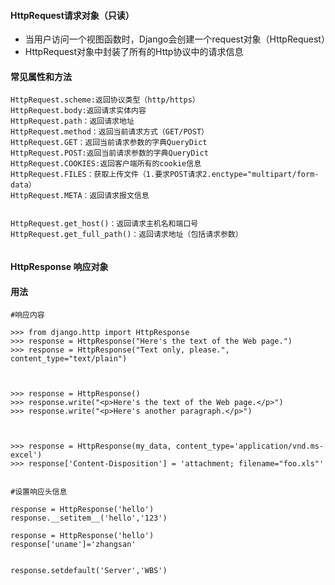#### HttpRequest请求对象（只读）
- 当用户访问一个视图函数时，Django会创建一个request对象（HttpRequest）
- HttpRequest对象中封装了所有的Http协议中的请求信息

#### 常见属性和方法
```
HttpRequest.scheme:返回协议类型（http/https）
HttpRequest.body:返回请求实体内容
HttpRequest.path：返回请求地址
HttpRequest.method：返回当前请求方式（GET/POST）
HttpRequest.GET：返回当前请求参数的字典QueryDict
HttpRequest.POST:返回当前请求参数的字典QueryDict
HttpRequest.COOKIES:返回客户端所有的cookie信息
HttpRequest.FILES：获取上传文件（1.要求POST请求2.enctype="multipart/form-data）
HttpRequest.META：返回请求报文信息


HttpRequest.get_host()：返回请求主机名和端口号
HttpRequest.get_full_path()：返回请求地址（包括请求参数）


```


#### HttpResponse 响应对象
#### 用法
```
#响应内容

>>> from django.http import HttpResponse
>>> response = HttpResponse("Here's the text of the Web page.")
>>> response = HttpResponse("Text only, please.", content_type="text/plain")



>>> response = HttpResponse()
>>> response.write("<p>Here's the text of the Web page.</p>")
>>> response.write("<p>Here's another paragraph.</p>")



>>> response = HttpResponse(my_data, content_type='application/vnd.ms-excel')
>>> response['Content-Disposition'] = 'attachment; filename="foo.xls"'


#设置响应头信息

response = HttpResponse('hello')
response.__setitem__('hello','123')

response = HttpResponse('hello')
response['uname']='zhangsan'


response.setdefault('Server','WBS')



```























